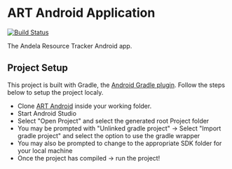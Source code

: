 # ART Android Application
[![Build Status](https://travis-ci.org/AndelaOSP/art-android.svg?branch=ch-intergrate-travis-ci-154954037)](https://travis-ci.org/AndelaOSP/art-android)

The Andela Resource Tracker Android app.

## Project Setup

This project is built with Gradle, the [Android Gradle plugin](http://tools.android.com/tech-docs/new-build-system/user-guide). Follow the steps below to setup the project localy.

* Clone [ART Android](https://github.com/AndelaOSP/art-android) inside your working folder.
* Start Android Studio
* Select "Open Project" and select the generated root Project folder
* You may be prompted with "Unlinked gradle project" -> Select "Import gradle project" and select 
the option to use the gradle wrapper
* You may also be prompted to change to the appropriate SDK folder for your local machine
* Once the project has compiled -> run the project!